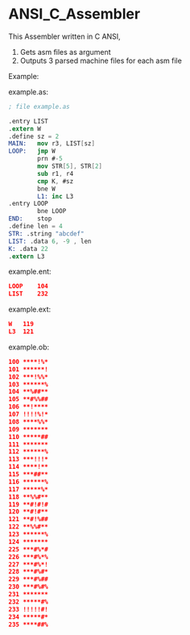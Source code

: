 # ANSI_C_Assembler

This Assembler written in C ANSI,
1. Gets asm files as argument
2. Outputs 3 parsed machine files for each asm file

Example:

example.as:
```nasm
; file example.as

.entry LIST
.extern W
.define sz = 2
MAIN:	mov r3, LIST[sz]
LOOP:	jmp W
		prn #-5
		mov STR[5], STR[2]
		sub r1, r4
		cmp K, #sz
		bne W
		L1:	inc L3
.entry LOOP
		bne LOOP
END:	stop
.define len = 4
STR: .string "abcdef"
LIST: .data 6, -9 , len
K: .data 22
.extern L3
```
example.ent:
```json
LOOP	104
LIST	232
```
example.ext:
```json
W	119
L3	121
```
example.ob:
```json
100	****!%*
101	******!
102	***!%%*
103	******%
104	**%##**
105	**#%%##
106	**!****
107	!!!!%!*
108	****%%*
109	*******
110	*****##
111	*******
112	******%
113	***!!!*
114	****!**
115	***##**
116	******%
117	*****%*
118	**%%#**
119	**#!#!#
120	**#!#**
121	**#!%##
122	**%%#**
123	******%
124	*******
225	***#%*#
226	***#%*%
227	***#%*!
228	***#%#*
229	***#%##
230	***#%#%
231	*******
232	*****#%
233	!!!!!#!
234	*****#*
235	****##%
```
